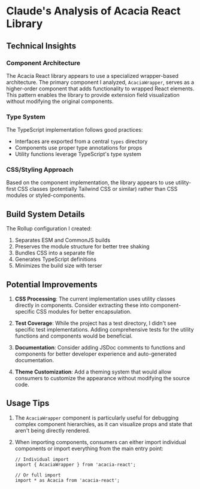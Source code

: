 # Claude's Analysis of Acacia React Library

## Technical Insights

### Component Architecture

The Acacia React library appears to use a specialized wrapper-based architecture. The primary component I analyzed, `AcaciaWrapper`, serves as a higher-order component that adds functionality to wrapped React elements. This pattern enables the library to provide extension field visualization without modifying the original components.

### Type System

The TypeScript implementation follows good practices:
- Interfaces are exported from a central `types` directory
- Components use proper type annotations for props
- Utility functions leverage TypeScript's type system

### CSS/Styling Approach

Based on the component implementation, the library appears to use utility-first CSS classes (potentially Tailwind CSS or similar) rather than CSS modules or styled-components.

## Build System Details

The Rollup configuration I created:
1. Separates ESM and CommonJS builds
2. Preserves the module structure for better tree shaking
3. Bundles CSS into a separate file
4. Generates TypeScript definitions
5. Minimizes the build size with terser

## Potential Improvements

1. **CSS Processing**: The current implementation uses utility classes directly in components. Consider extracting these into component-specific CSS modules for better encapsulation.

2. **Test Coverage**: While the project has a test directory, I didn't see specific test implementations. Adding comprehensive tests for the utility functions and components would be beneficial.

3. **Documentation**: Consider adding JSDoc comments to functions and components for better developer experience and auto-generated documentation.

4. **Theme Customization**: Add a theming system that would allow consumers to customize the appearance without modifying the source code.

## Usage Tips

1. The `AcaciaWrapper` component is particularly useful for debugging complex component hierarchies, as it can visualize props and state that aren't being directly rendered.

2. When importing components, consumers can either import individual components or import everything from the main entry point:
   ```tsx
   // Individual import
   import { AcaciaWrapper } from 'acacia-react';

   // Or full import
   import * as Acacia from 'acacia-react';
